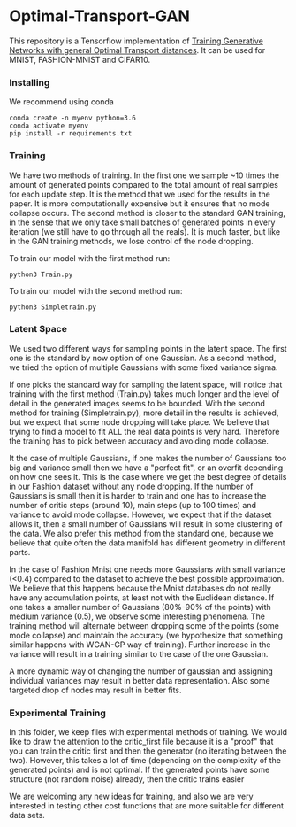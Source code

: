 # Optimal-Transport-GAN

This repository is a Tensorflow implementation of [Training Generative Networks with general Optimal Transport distances](https://arxiv.org/abs/1910.00535). It can be used for MNIST, FASHION-MNIST and CIFAR10.


### Installing

We recommend using conda
```
conda create -n myenv python=3.6
conda activate myenv
pip install -r requirements.txt
```

### Training
We have two methods of training. In the first one we sample ~10 times the amount of generated points
compared to the total amount of real samples for each update step. It is the method that we 
used for the results in the paper. It is more computationally expensive but it ensures 
that no mode collapse occurs. The second method is closer to the standard 
GAN training, in the sense that we only take small batches of generated 
points in every iteration (we still have to go through all the reals).
It is much faster, but like in the GAN training methods, we lose control
of the node dropping.

To train our model with the first method run:
```
python3 Train.py
```

To train our model with the second method run:
```
python3 Simpletrain.py
```

### Latent Space
We used two different ways for sampling points in the latent 
space. The first one is the standard by now option of one Gaussian. As a 
second method, we tried the option of multiple Gaussians  with some 
fixed variance sigma. 

If one picks the standard way for sampling the latent space, will notice that
training with the first method (Train.py) takes much longer and the level 
of detail in the generated images seems to be bounded. 
With the second method for training (Simpletrain.py), more 
detail in the results is achieved, but we expect that some node dropping will take
place. We believe that trying to find a model to fit ALL the real data points is 
very hard. Therefore the training has to pick between accuracy and avoiding 
mode collapse. 

It the case of multiple Gaussians, if one makes the number of Gaussians 
too big and  variance small then we have a "perfect fit", or an overfit depending on 
how one sees it. This is the case where we get the best degree of 
details in our Fashion dataset without any node dropping. 
If the number of Gaussians is small then 
it is harder to train and one has to increase the number of critic 
steps (around 10), main steps (up to 100 times) and variance to avoid 
mode collapse. However, we expect that if the dataset allows it, then 
a small number of Gaussians will result in some clustering of the data. 
We also prefer this method from the standard one, because we believe 
that quite often the data manifold has different  geometry in different parts.


In the case of Fashion Mnist one needs more Gaussians with small variance (<0.4)
compared to the dataset to achieve the best possible approximation. 
We believe that this happens because the Mnist databases do not really 
have any accumulation points, at least not with the Euclidean distance. 
If one takes a smaller number of Gaussians (80%-90% of the points) with medium 
variance (0.5), we observe some interesting phenomena. The training 
method will alternate between dropping some of the points (some mode collapse) 
and  maintain the accuracy (we hypothesize that something similar happens with
WGAN-GP way of training). Further increase in the variance will result in a
training similar to the case of the one Gaussian. 

A more dynamic way of changing the number of gaussian and assigning 
individual variances may result in better data representation. Also some
targeted drop of nodes may result in better fits.

### Experimental Training

In this folder, we keep files with experimental methods of training.
We would like to draw the attention to the critic_first file because it 
is a "proof" that you can train the critic first and then the generator 
(no iterating between the two). However, this takes a lot of time (depending
 on the complexity of the generated points) and is  not optimal. If the
 generated points have some structure (not random noise) already,
 then the critic trains easier
 
 We are welcoming any new ideas for training, and also we are very 
 interested in testing other cost functions that are more suitable for different
 data sets.
